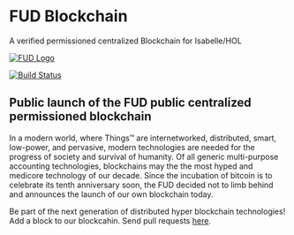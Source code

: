 # FUD Blockchain
A verified permissioned centralized Blockchain for Isabelle/HOL


[![FUD Logo](http://www.fu-dietersheim.de/graphics/earth.gif)](http://www.fu-dietersheim.de/)

[![Build Status](https://travis-ci.org/fu-dietersheim/Blockchain.svg?branch=master)](https://travis-ci.org/fu-dietersheim/Blockchain)

## Public launch of the FUD public centralized permissioned blockchain

In a modern world, where Things™ are internetworked, distributed, smart, low-power, and pervasive, modern technologies are needed for the progress of society and survival of humanity. Of all generic multi-purpose accounting technologies, blockchains may the the most hyped and medicore technology of our decade. Since the incubation of bitcoin is to celebrate its tenth anniversary soon, the FUD decided not to limb behind and announces the launch of our own blockchain today.

Be part of the next generation of distributed hyper blockchain technologies! Add a block to our blockcahin. Send pull requests [here](https://github.com/fu-dietersheim/Blockchain/blob/master/Blockchain.thy#L6).
